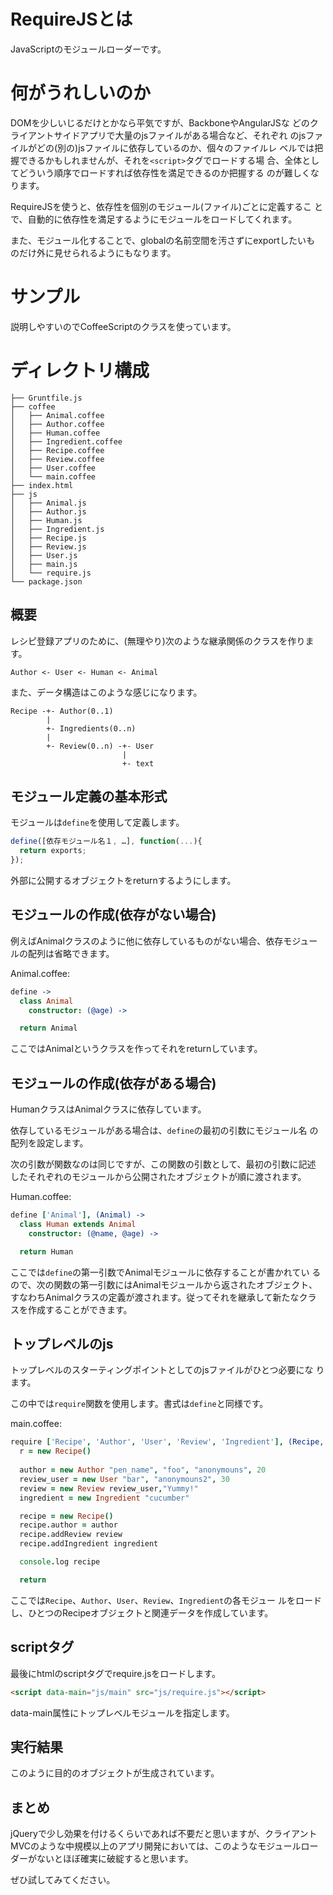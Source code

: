 # RequireJSとは

JavaScriptのモジュールローダーです。

# 何がうれしいのか

DOMを少しいじるだけとかなら平気ですが、BackboneやAngularJSな
どのクライアントサイドアプリで大量のjsファイルがある場合など、それぞれ
のjsファイルがどの(別の)jsファイルに依存しているのか、個々のファイルレ
ベルでは把握できるかもしれませんが、それを`<script>`タグでロードする場
合、全体としてどういう順序でロードすれば依存性を満足できるのか把握する
のが難しくなります。

RequireJSを使うと、依存性を個別のモジュール(ファイル)ごとに定義するこ
とで、自動的に依存性を満足するようにモジュールをロードしてくれます。

また、モジュール化することで、globalの名前空間を汚さずにexportしたいも
のだけ外に見せられるようにもなります。

# サンプル

説明しやすいのでCoffeeScriptのクラスを使っています。

# ディレクトリ構成

```
├── Gruntfile.js
├── coffee
│   ├── Animal.coffee
│   ├── Author.coffee
│   ├── Human.coffee
│   ├── Ingredient.coffee
│   ├── Recipe.coffee
│   ├── Review.coffee
│   ├── User.coffee
│   └── main.coffee
├── index.html
├── js
│   ├── Animal.js
│   ├── Author.js
│   ├── Human.js
│   ├── Ingredient.js
│   ├── Recipe.js
│   ├── Review.js
│   ├── User.js
│   ├── main.js
│   └── require.js
└── package.json

```

## 概要

レシピ登録アプリのために、(無理やり)次のような継承関係のクラスを作ります。

```
Author <- User <- Human <- Animal
```

また、データ構造はこのような感じになります。

```
Recipe -+- Author(0..1)
        |
        +- Ingredients(0..n)
        |
        +- Review(0..n) -+- User
                         |
                         +- text
```

## モジュール定義の基本形式

モジュールは`define`を使用して定義します。

```javascript
define([依存モジュール名１, …], function(...){
  return exports;
});
```

外部に公開するオブジェクトをreturnするようにします。

## モジュールの作成(依存がない場合)

例えばAnimalクラスのように他に依存しているものがない場合、依存モジュー
ルの配列は省略できます。

Animal.coffee:
```coffeescript
define ->
  class Animal
    constructor: (@age) ->

  return Animal
```

ここではAnimalというクラスを作ってそれをreturnしています。

## モジュールの作成(依存がある場合)

HumanクラスはAnimalクラスに依存しています。

依存しているモジュールがある場合は、`define`の最初の引数にモジュール名
の配列を設定します。

次の引数が関数なのは同じですが、この関数の引数として、最初の引数に記述
したそれぞれのモジュールから公開されたオブジェクトが順に渡されます。

Human.coffee:
```coffeescript
define ['Animal'], (Animal) ->
  class Human extends Animal
    constructor: (@name, @age) ->

  return Human
```

ここでは`define`の第一引数でAnimalモジュールに依存することが書かれてい
るので、次の関数の第一引数にはAnimalモジュールから返されたオブジェクト、
すなわちAnimalクラスの定義が渡されます。従ってそれを継承して新たなクラ
スを作成することができます。

## トップレベルのjs

トップレベルのスターティングポイントとしてのjsファイルがひとつ必要にな
ります。

この中では`require`関数を使用します。書式は`define`と同様です。

main.coffee:
```coffeescript
require ['Recipe', 'Author', 'User', 'Review', 'Ingredient'], (Recipe, Author, User, Review, Ingredient) ->
  r = new Recipe()
  
  author = new Author "pen_name", "foo", "anonymouns", 20
  review_user = new User "bar", "anonymouns2", 30
  review = new Review review_user,"Yummy!"
  ingredient = new Ingredient "cucumber"

  recipe = new Recipe()
  recipe.author = author
  recipe.addReview review
  recipe.addIngredient ingredient

  console.log recipe

  return
```

ここでは`Recipe`、`Author`、`User`、`Review`、`Ingredient`の各モジュー
ルをロードし、ひとつのRecipeオブジェクトと関連データを作成しています。

## scriptタグ

最後にhtmlのscriptタグでrequire.jsをロードします。

```html
<script data-main="js/main" src="js/require.js"></script>
```
data-main属性にトップレベルモジュールを指定します。

## 実行結果

このように目的のオブジェクトが生成されています。

## まとめ

jQueryで少し効果を付けるくらいであれば不要だと思いますが、クライアント
MVCのような中規模以上のアプリ開発においては、このようなモジュールロー
ダーがないとほぼ確実に破綻すると思います。

ぜひ試してみてください。

